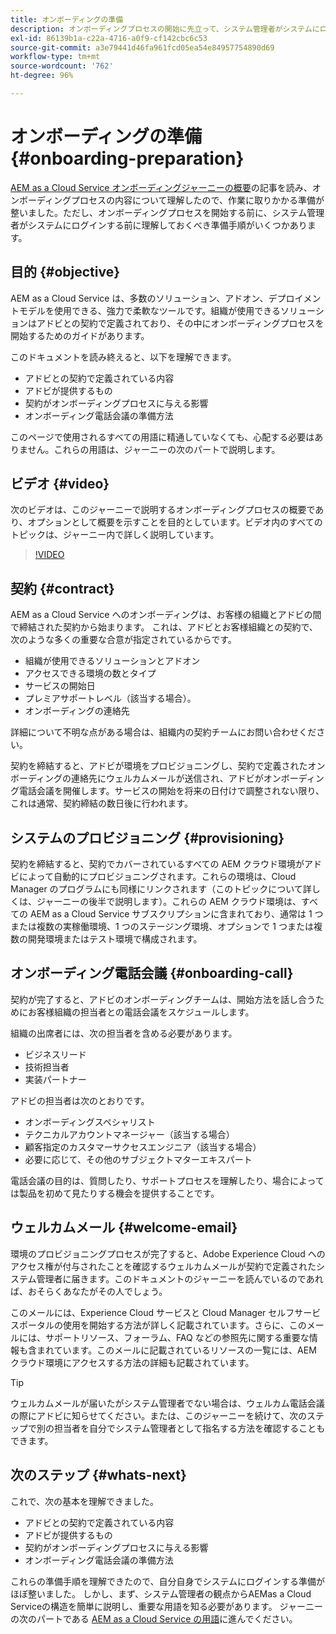 ```yaml
---
title: オンボーディングの準備
description: オンボーディングプロセスの開始に先立って、システム管理者がシステムにログインする前に理解しておく必要がある準備手順がいくつかあります。
exl-id: 86139b1a-c22a-4716-a0f9-cf142cbc6c53
source-git-commit: a3e79441d46fa961fcd05ea54e84957754890d69
workflow-type: tm+mt
source-wordcount: '762'
ht-degree: 96%

---
```


# オンボーディングの準備 {#onboarding-preparation}

[AEM as a Cloud Service オンボーディングジャーニーの概要](overview.md)の記事を読み、オンボーディングプロセスの内容について理解したので、作業に取りかかる準備が整いました。ただし、オンボーディングプロセスを開始する前に、システム管理者がシステムにログインする前に理解しておくべき準備手順がいくつかあります。

## 目的 {#objective}

AEM as a Cloud Service は、多数のソリューション、アドオン、デプロイメントモデルを使用できる、強力で柔軟なツールです。組織が使用できるソリューションはアドビとの契約で定義されており、その中にオンボーディングプロセスを開始するためのガイドがあります。

このドキュメントを読み終えると、以下を理解できます。

* アドビとの契約で定義されている内容
* アドビが提供するもの
* 契約がオンボーディングプロセスに与える影響
* オンボーディング電話会議の準備方法

このページで使用されるすべての用語に精通していなくても、心配する必要はありません。これらの用語は、ジャーニーの次のパートで説明します。

## ビデオ {#video}

次のビデオは、このジャーニーで説明するオンボーディングプロセスの概要であり、オプションとして概要を示すことを目的としています。ビデオ内のすべてのトピックは、ジャーニー内で詳しく説明しています。

>[!VIDEO](https://video.tv.adobe.com/v/336959/?quality=12&learn=on)

## 契約 {#contract}

AEM as a Cloud Service へのオンボーディングは、お客様の組織とアドビの間で締結された契約から始まります。 これは、アドビとお客様組織との契約で、次のような多くの重要な合意が指定されているからです。

* 組織が使用できるソリューションとアドオン
* アクセスできる環境の数とタイプ
* サービスの開始日
* プレミアサポートレベル（該当する場合）。
* オンボーディングの連絡先

詳細について不明な点がある場合は、組織内の契約チームにお問い合わせください。

契約を締結すると、アドビが環境をプロビジョニングし、契約で定義されたオンボーディングの連絡先にウェルカムメールが送信され、アドビがオンボーディング電話会議を開催します。サービスの開始を将来の日付けで調整されない限り、これは通常、契約締結の数日後に行われます。

## システムのプロビジョニング {#provisioning}

契約を締結すると、契約でカバーされているすべての AEM クラウド環境がアドビによって自動的にプロビジョニングされます。これらの環境は、Cloud Manager のプログラムにも同様にリンクされます（このトピックについて詳しくは、ジャーニーの後半で説明します）。これらの AEM クラウド環境は、すべての AEM as a Cloud Service サブスクリプションに含まれており、通常は 1 つまたは複数の実稼働環境、1 つのステージング環境、オプションで 1 つまたは複数の開発環境またはテスト環境で構成されます。

## オンボーディング電話会議 {#onboarding-call}

契約が完了すると、アドビのオンボーディングチームは、開始方法を話し合うためにお客様組織の担当者との電話会議をスケジュールします。

組織の出席者には、次の担当者を含める必要があります。

* ビジネスリード
* 技術担当者
* 実装パートナー

アドビの担当者は次のとおりです。

* オンボーディングスペシャリスト
* テクニカルアカウントマネージャー（該当する場合）
* 顧客指定のカスタマーサクセスエンジニア（該当する場合）
* 必要に応じて、その他のサブジェクトマターエキスパート

電話会議の目的は、質問したり、サポートプロセスを理解したり、場合によっては製品を初めて見たりする機会を提供することです。

## ウェルカムメール {#welcome-email}

環境のプロビジョニングプロセスが完了すると、Adobe Experience Cloud へのアクセス権が付与されたことを確認するウェルカムメールが契約で定義されたシステム管理者に届きます。このドキュメントのジャーニーを読んでいるのであれば、おそらくあなたがその人でしょう。

このメールには、Experience Cloud サービスと Cloud Manager セルフサービスポータルの使用を開始する方法が詳しく記載されています。さらに、このメールには、サポートリソース、フォーラム、FAQ などの参照先に関する重要な情報も含まれています。このメールに記載されているリソースの一覧には、AEM クラウド環境にアクセスする方法の詳細も記載されています。

>[!TIP]
>
>ウェルカムメールが届いたがシステム管理者でない場合は、ウェルカム電話会議の際にアドビに知らせてください。または、このジャーニーを続けて、次のステップで別の担当者を自分でシステム管理者として指名する方法を確認することもできます。

## 次のステップ {#whats-next}

これで、次の基本を理解できました。

* アドビとの契約で定義されている内容
* アドビが提供するもの
* 契約がオンボーディングプロセスに与える影響
* オンボーディング電話会議の準備方法

これらの準備手順を理解できたので、自分自身でシステムにログインする準備がほぼ整いました。 しかし、まず、システム管理者の観点からAEMas a Cloud Serviceの構造を簡単に説明し、重要な用語を知る必要があります。 ジャーニーの次のパートである [AEM as a Cloud Service の用語](terminology.md)に進んでください。
